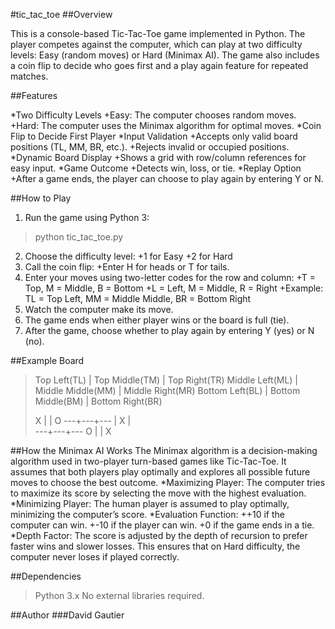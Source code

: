 #tic_tac_toe
##Overview

This is a console-based Tic-Tac-Toe game implemented in Python. The player competes against the computer, which can play at two difficulty levels: Easy (random moves) or Hard (Minimax AI). The game also includes a coin flip to decide who goes first and a play again feature for repeated matches.

##Features

*Two Difficulty Levels
  +Easy: The computer chooses random moves.
  +Hard: The computer uses the Minimax algorithm for optimal moves.
*Coin Flip to Decide First Player
*Input Validation
  +Accepts only valid board positions (TL, MM, BR, etc.).
  +Rejects invalid or occupied positions.
*Dynamic Board Display
  +Shows a grid with row/column references for easy input.
*Game Outcome
  +Detects win, loss, or tie.
*Replay Option
  +After a game ends, the player can choose to play again by entering Y or N.

##How to Play

1. Run the game using Python 3:
  >python tic_tac_toe.py
2. Choose the difficulty level:
  +1 for Easy
  +2 for Hard
3. Call the coin flip:
  +Enter H for heads or T for tails.
4. Enter your moves using two-letter codes for the row and column:
  +T = Top, M = Middle, B = Bottom
  +L = Left, M = Middle, R = Right
  +Example: TL = Top Left, MM = Middle Middle, BR = Bottom Right
5. Watch the computer make its move.
6. The game ends when either player wins or the board is full (tie).
7. After the game, choose whether to play again by entering Y (yes) or N (no).

##Example Board
  >Top Left(TL) | Top Middle(TM) | Top Right(TR)
  >Middle Left(ML) | Middle Middle(MM) | Middle Right(MR)
  >Bottom Left(BL) | Bottom Middle(BM) | Bottom Right(BR)
  >
  > X |   | O
  >---+---+---
  >   | X |  
  >---+---+---
  > O |   | X

##How the Minimax AI Works
The Minimax algorithm is a decision-making algorithm used in two-player turn-based games like Tic-Tac-Toe. It assumes that both players play optimally and explores all possible future moves to choose the best outcome.
*Maximizing Player: The computer tries to maximize its score by selecting the move with the highest evaluation.
*Minimizing Player: The human player is assumed to play optimally, minimizing the computer’s score.
*Evaluation Function:
  ++10 if the computer can win.
  +-10 if the player can win.
  +0 if the game ends in a tie.
*Depth Factor: The score is adjusted by the depth of recursion to prefer faster wins and slower losses.
This ensures that on Hard difficulty, the computer never loses if played correctly.

##Dependencies
>Python 3.x
>No external libraries required.

##Author
###David Gautier
